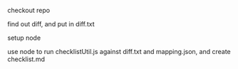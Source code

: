 checkout repo

find out diff, and put in diff.txt

setup node

use node to run checklistUtil.js against diff.txt and mapping.json, and create checklist.md
